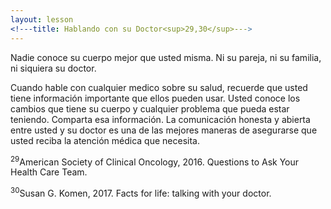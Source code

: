 ```yaml
---
layout: lesson
<!---title: Hablando con su Doctor<sup>29,30</sup>--->
---
```


Nadie conoce su cuerpo mejor que usted misma. Ni su pareja, ni su familia, ni siquiera su doctor.

Cuando hable con cualquier medico sobre su salud, recuerde que usted tiene información importante que ellos pueden usar. Usted conoce los cambios que tiene su cuerpo y cualquier problema que pueda estar teniendo. Comparta esa información. La comunicación honesta y abierta entre usted y su doctor es una de las mejores maneras de asegurarse que usted reciba la atención médica que necesita.


<sup>29</sup>American Society of Clinical Oncology, 2016. Questions to Ask Your Health Care Team.

<sup>30</sup>Susan G. Komen, 2017. Facts for life: talking with your doctor.
